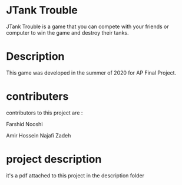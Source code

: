 # JTank Trouble

JTank Trouble is a game that you can compete with your friends or computer to win the game and destroy their tanks.

# Description
This game was developed in the summer of 2020 for AP Final Project.

# contributers

contributors to this project are :

Farshid Nooshi

Amir Hossein Najafi Zadeh

# project description 

it's a pdf attached to this project in the description folder 
